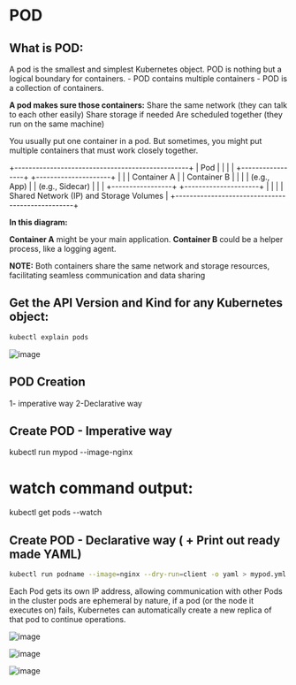 # POD 

## What is POD:
A pod is the smallest and simplest Kubernetes object.
POD is nothing but a logical boundary for containers. - POD contains multiple containers - POD is a collection of containers.


**A pod makes sure those containers:**
Share the same network (they can talk to each other easily)
Share storage if needed
Are scheduled together (they run on the same machine)


You usually put one container in a pod. But sometimes, you might put multiple containers that must work closely together.

+-------------------------------------------------+
|                     Pod                         |
|                                                 |
|  +-----------------+   +---------------------+  |
|  |  Container A    |   |    Container B      |  |
|  |  (e.g., App)    |   |  (e.g., Sidecar)    |  |
|  +-----------------+   +---------------------+  |
|                                                 |
|  Shared Network (IP) and Storage Volumes        |
+-------------------------------------------------+

**In this diagram:**

**Container A** might be your main application.
**Container B** could be a helper process, like a logging agent.

**NOTE:** Both containers share the same network and storage resources, facilitating seamless communication and data sharing


## Get the API Version and Kind for any Kubernetes object:
```bash
kubectl explain pods
```

![image](https://github.com/user-attachments/assets/9c020a01-cc4e-4771-be11-3e2ef4286d0b)


## POD Creation
1- imperative way
2-Declarative way

## Create POD - Imperative way

kubectl run mypod --image-nginx

# watch command output:

kubectl get pods --watch 


## Create POD - Declarative way ( + Print out ready made YAML)
```bash
kubectl run podname --image=nginx --dry-run=client -o yaml > mypod.yml
```

Each Pod gets its own IP address, allowing communication with other Pods in the cluster
pods are ephemeral by nature, if a pod (or the node it executes on) fails, Kubernetes can automatically create a new replica of that pod to continue operations.





![image](https://github.com/user-attachments/assets/6868fdd8-dfa6-4bae-b294-e35377179641)



![image](https://github.com/user-attachments/assets/ae3cd716-ed2e-4c60-abf1-094103523777)




![image](https://github.com/user-attachments/assets/27fe3db9-7878-49bc-9ea7-98eb5d191db7)


